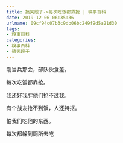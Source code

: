 ```yaml
---
title: 搞笑段子->每次吃饭都靠抢 | 糗事百科
date: 2019-12-06 06:35:36
urlname: 09cf94c07b3c9db06bc249f9d5a21d30
tags: 
- 糗事百科
categories:
- 糗事百科
- 搞笑段子
---
```

刚当兵那会，部队伙食差。

每次吃饭都靠抢。

我还好我胖他们抢不过我。

有个战友抢不到饭，人还特抠。

怕我们吃他的东西。

每次都躲到厕所去吃


